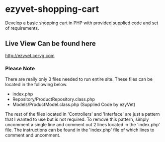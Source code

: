 # ezyvet-shopping-cart

Develop a basic shopping cart in PHP with provided supplied code and set of requirements.

## Live View Can be found here ##
http://ezyvet.cervg.com

### Please Note ###
There are really only 3 files needed to run entire site. These files can be located in the following below.

- index.php 
- Repository/ProductRepository.class.php
- Models/ProductModel.class.php (Supplied Code by ezyVet)

The rest of the files located in 'Controllers' and 'Interface' are just a pattern that I wanted to use but is not required. To remove this pattern, simply uncomment a single line and comment out 2 lines located in the 'index.php' file. The instructions can be found in the 'index.php' file of which lines to comment and uncomment.
